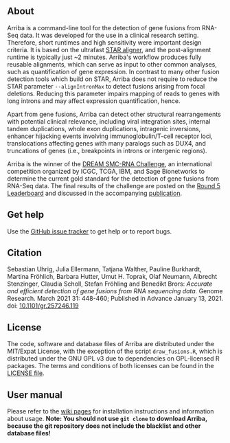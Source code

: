 About
-----

Arriba is a command-line tool for the detection of gene fusions from RNA-Seq data. It was developed for the use in a clinical research setting. Therefore, short runtimes and high sensitivity were important design criteria. It is based on the ultrafast [STAR aligner](https://github.com/alexdobin/STAR), and the post-alignment runtime is typically just ~2 minutes. Arriba's workflow produces fully reusable alignments, which can serve as input to other common analyses, such as quantification of gene expression. In contrast to many other fusion detection tools which build on STAR, Arriba does not require to reduce the STAR parameter `--alignIntronMax` to detect fusions arising from focal deletions. Reducing this parameter impairs mapping of reads to genes with long introns and may affect expression quantification, hence.

Apart from gene fusions, Arriba can detect other structural rearrangements with potential clinical relevance, including viral integration sites, internal tandem duplications, whole exon duplications, intragenic inversions, enhancer hijacking events involving immunoglobulin/T-cell receptor loci, translocations affecting genes with many paralogs such as DUX4, and truncations of genes (i.e., breakpoints in introns or intergenic regions).

Arriba is the winner of the [DREAM SMC-RNA Challenge](https://www.synapse.org/SMC_RNA), an international competition organized by ICGC, TCGA, IBM, and Sage Bionetworks to determine the current gold standard for the detection of gene fusions from RNA-Seq data. The final results of the challenge are posted on the [Round 5 Leaderboard](https://www.synapse.org/#!Synapse:syn2813589/wiki/588511) and discussed in the accompanying [publication](https://doi.org/10.1016/j.cels.2021.05.021).

Get help
--------

Use the [GitHub issue tracker](https://github.com/suhrig/arriba/issues) to get help or to report bugs.

Citation
--------

Sebastian Uhrig, Julia Ellermann, Tatjana Walther, Pauline Burkhardt, Martina Fröhlich, Barbara Hutter, Umut H. Toprak, Olaf Neumann, Albrecht Stenzinger, Claudia Scholl, Stefan Fröhling and Benedikt Brors: *Accurate and efficient detection of gene fusions from RNA sequencing data.* Genome Research. March 2021 31: 448-460; Published in Advance January 13, 2021. doi: [10.1101/gr.257246.119](https://doi.org/10.1101/gr.257246.119)

License
-------

The code, software and database files of Arriba are distributed under the MIT/Expat License, with the exception of the script `draw_fusions.R`, which is distributed under the GNU GPL v3 due to dependencies on GPL-licensed R packages. The terms and conditions of both licenses can be found in the [LICENSE file](https://raw.githubusercontent.com/suhrig/arriba/master/LICENSE).

User manual
-----------

Please refer to the [wiki pages](http://github.com/suhrig/arriba/wiki/01-Home) for installation instructions and information about usage. **Note: You should not use `git clone` to download Arriba, because the git repository does not include the blacklist and other database files!**

